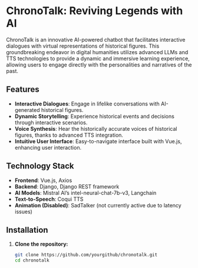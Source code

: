 # ChronoTalk: Reviving Legends with AI

ChronoTalk is an innovative AI-powered chatbot that facilitates interactive dialogues with virtual representations of historical figures. This groundbreaking endeavor in digital humanities utilizes advanced LLMs and TTS technologies to provide a dynamic and immersive learning experience, allowing users to engage directly with the personalities and narratives of the past.

## Features

- **Interactive Dialogues**: Engage in lifelike conversations with AI-generated historical figures.
- **Dynamic Storytelling**: Experience historical events and decisions through interactive scenarios.
- **Voice Synthesis**: Hear the historically accurate voices of historical figures, thanks to advanced TTS integration.
- **Intuitive User Interface**: Easy-to-navigate interface built with Vue.js, enhancing user interaction.

## Technology Stack

- **Frontend**: Vue.js, Axios
- **Backend**: Django, Django REST framework
- **AI Models**: Mistral AI’s intel-neural-chat-7b-v3, Langchain
- **Text-to-Speech**: Coqui TTS
- **Animation (Disabled)**: SadTalker (not currently active due to latency issues)

## Installation

1. **Clone the repository:**
   ```bash
   git clone https://github.com/yourgithub/chronotalk.git
   cd chronotalk
   ```
